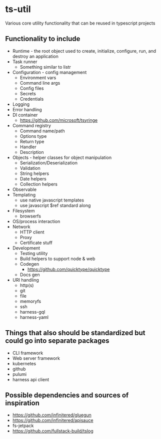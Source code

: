 # ts-util
 Various core utility functionality that can be reused  in typescript projects

## Functionality to include

* Runtime - the root object used to create, initialize, configure, run, and destroy an application
* Task runner
    * Something similar to listr
* Configuration - config management
    * Environment vars
    * Command line args
    * Config files
    * Secrets
    * Credentials
* Logging
* Error handling
* DI container
    * https://github.com/microsoft/tsyringe 
* Command registry
    * Command name/path
    * Options type
    * Return type
    * Handler
    * Description
* Objects - helper classes for object manipulation
    * Serialization/Deserialization
    * Validation
    * String helpers
    * Date helpers
    * Collection helpers
* Observable
* Templating
    * use native javascript templates
    * use javascript $ref standard along
* Filesystem
    * browserfs
* OS/process interaction
* Network
    * HTTP client
    * Proxy
    * Certificate stuff
* Development
    * Testing utility
    * Build helpers to support node & web
    * Codegen
        * https://github.com/quicktype/quicktype
    * Docs gen
* URI handling
    * http(s)
    * git
    * file
    * memoryfs
    * ssh
    * harness-gql
    * harness-yaml

## Things that also should be standardized but could go into separate packages

* CLI framework
* Web server framework
* kubernetes
* github
* pulumi
* harness api client

## Possible dependencies and sources of inspiration

* https://github.com/infinitered/gluegun
* https://github.com/infinitered/apisauce
* fs-jetpack
* https://github.com/fullstack-build/tslog
